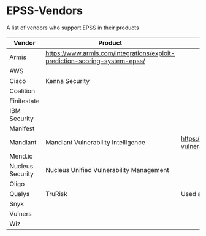 # EPSS-Vendors
A list of vendors who support EPSS in their products

| Vendor | Product | Link | Notes |
| ----------- | ----------- | ----------- | ----------- |
| Armis |https://www.armis.com/integrations/exploit-prediction-scoring-system-epss/|
| AWS |
| Cisco | Kenna Security|
| Coalition |
| Finitestate |
|IBM Security|
| Manifest |
| Mandiant | Mandiant Vulnerability Intelligence |https://www.mandiant.com/resources/blog/enhanced-vulnerability-intelligence||
| Mend.io |
| Nucleus Security | Nucleus Unified Vulnerability Management| |
| Oligo | | |
| Qualys | TruRisk | Used as a variable in part of the TruRisk Score | |
| Snyk | | | |
| Vulners | | |
| Wiz | | |
